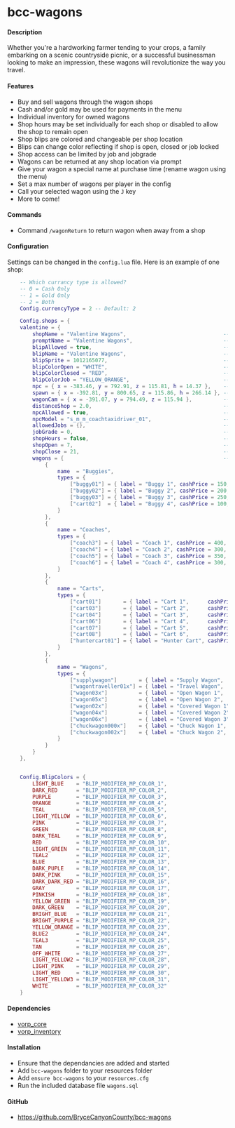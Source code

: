 # bcc-wagons

#### Description

Whether you're a hardworking farmer tending to your crops, a family embarking on a scenic countryside picnic, or a successful businessman looking to make an impression, these wagons will revolutionize the way you travel.

#### Features

- Buy and sell wagons through the wagon shops
- Cash and/or gold may be used for payments in the menu
- Individual inventory for owned wagons
- Shop hours may be set individually for each shop or disabled to allow the shop to remain open
- Shop blips are colored and changeable per shop location
- Blips can change color reflecting if shop is open, closed or job locked
- Shop access can be limited by job and jobgrade
- Wagons can be returned at any shop location via prompt
- Give your wagon a special name at purchase time (rename wagon using the menu)
- Set a max number of wagons per player in the config
- Call your selected wagon using the `J` key
- More to come!

#### Commands

- Command `/wagonReturn` to return wagon when away from a shop

#### Configuration

Settings can be changed in the `config.lua` file. Here is an example of one shop:

```lua
    -- Which currancy type is allowed?
    -- 0 = Cash Only
    -- 1 = Gold Only
    -- 2 = Both
    Config.currencyType = 2 -- Default: 2

    Config.shops = {
    valentine = {
        shopName = "Valentine Wagons",                               -- Name of Shop on Menu
        promptName = "Valentine Wagons",                             -- Text Below the Prompt Button
        blipAllowed = true,                                          -- Turns Blips On / Off
        blipName = "Valentine Wagons",                               -- Name of the Blip on the Map
        blipSprite = 1012165077,                                     -- wagon wheel
        blipColorOpen = "WHITE",                                     -- Shop Open - Default: White - Blip Colors Shown Below
        blipColorClosed = "RED",                                     -- Shop Closed - Default: Red - Blip Colors Shown Below
        blipColorJob = "YELLOW_ORANGE",                              -- Shop Job Locked - Default: Yellow - Blip Colors Shown Below
        npc = { x = -383.46, y = 792.91, z = 115.81, h = 14.37 },    -- Location for NPC and Shop
        spawn = { x = -392.81, y = 800.65, z = 115.86, h = 266.14 }, -- Wagon Spawn and Return Positions
        wagonCam = { x = -391.07, y = 794.49, z = 115.94 },          -- Camera Location to View Wagon When In-Menu
        distanceShop = 2.0,                                          -- Distance from NPC to Get Menu Prompt
        npcAllowed = true,                                           -- Turns NPCs On / Off
        npcModel = "s_m_m_coachtaxidriver_01",                       -- Sets Model for NPCs
        allowedJobs = {},                                            -- Empty, Everyone Can Use / Insert Job to limit access - ex. "police"
        jobGrade = 0,                                                -- Enter Minimum Rank / Job Grade to Access Shop
        shopHours = false,                                           -- If You Want the Shops to Use Open and Closed Hours
        shopOpen = 7,                                                -- Shop Open Time / 24 Hour Clock
        shopClose = 21,                                              -- Shop Close Time / 24 Hour Clock
        wagons = {                                                   -- Gold to Dollar Ratio Based on 1899 Gold Price / sellPrice is 60% of cashPrice
            {
                name  = "Buggies",
                types = {
                    ["buggy01"] = { label = "Buggy 1", cashPrice = 150, goldPrice = 7,  sellPrice = 90  },
                    ["buggy02"] = { label = "Buggy 2", cashPrice = 200, goldPrice = 10, sellPrice = 120 },
                    ["buggy03"] = { label = "Buggy 3", cashPrice = 250, goldPrice = 12, sellPrice = 150 },
                    ["cart02"]  = { label = "Buggy 4", cashPrice = 100, goldPrice = 5,  sellPrice = 60  },
                }
            },
            {
                name = "Coaches",
                types = {
                    ["coach3"] = { label = "Coach 1", cashPrice = 400, goldPrice = 19, sellPrice = 240 },
                    ["coach4"] = { label = "Coach 2", cashPrice = 300, goldPrice = 14, sellPrice = 180 },
                    ["coach5"] = { label = "Coach 3", cashPrice = 350, goldPrice = 17, sellPrice = 210 },
                    ["coach6"] = { label = "Coach 4", cashPrice = 300, goldPrice = 14, sellPrice = 180 },
                }
            },
            {
                name = "Carts",
                types = {
                    ["cart01"]       = { label = "Cart 1",      cashPrice = 450, goldPrice = 22, sellPrice = 270 },
                    ["cart03"]       = { label = "Cart 2",      cashPrice = 450, goldPrice = 22, sellPrice = 270 },
                    ["cart04"]       = { label = "Cart 3",      cashPrice = 550, goldPrice = 26, sellPrice = 330 },
                    ["cart06"]       = { label = "Cart 4",      cashPrice = 650, goldPrice = 31, sellPrice = 390 },
                    ["cart07"]       = { label = "Cart 5",      cashPrice = 400, goldPrice = 19, sellPrice = 240 },
                    ["cart08"]       = { label = "Cart 6",      cashPrice = 400, goldPrice = 19, sellPrice = 240 },
                    ["huntercart01"] = { label = "Hunter Cart", cashPrice = 650, goldPrice = 31, sellPrice = 390 },
                }
            },
            {
                name = "Wagons",
                types = {
                    ["supplywagon"]       = { label = "Supply Wagon",    cashPrice = 950,  goldPrice = 46, sellPrice = 570  },
                    ["wagontraveller01x"] = { label = "Travel Wagon",    cashPrice = 1950, goldPrice = 94, sellPrice = 1170 },
                    ["wagon03x"]          = { label = "Open Wagon 1",    cashPrice = 1050, goldPrice = 51, sellPrice = 630  },
                    ["wagon05x"]          = { label = "Open Wagon 2",    cashPrice = 1050, goldPrice = 51, sellPrice = 630  },
                    ["wagon02x"]          = { label = "Covered Wagon 1", cashPrice = 1250, goldPrice = 60, sellPrice = 750  },
                    ["wagon04x"]          = { label = "Covered Wagon 2", cashPrice = 1250, goldPrice = 60, sellPrice = 750  },
                    ["wagon06x"]          = { label = "Covered Wagon 3", cashPrice = 1250, goldPrice = 60, sellPrice = 750  },
                    ["chuckwagon000x"]    = { label = "Chuck Wagon 1",   cashPrice = 1500, goldPrice = 73, sellPrice = 900  },
                    ["chuckwagon002x"]    = { label = "Chuck Wagon 2",   cashPrice = 1500, goldPrice = 73, sellPrice = 900  },
                }
            }
        }
    },


    Config.BlipColors = {
        LIGHT_BLUE    = "BLIP_MODIFIER_MP_COLOR_1",
        DARK_RED      = "BLIP_MODIFIER_MP_COLOR_2",
        PURPLE        = "BLIP_MODIFIER_MP_COLOR_3",
        ORANGE        = "BLIP_MODIFIER_MP_COLOR_4",
        TEAL          = "BLIP_MODIFIER_MP_COLOR_5",
        LIGHT_YELLOW  = "BLIP_MODIFIER_MP_COLOR_6",
        PINK          = "BLIP_MODIFIER_MP_COLOR_7",
        GREEN         = "BLIP_MODIFIER_MP_COLOR_8",
        DARK_TEAL     = "BLIP_MODIFIER_MP_COLOR_9",
        RED           = "BLIP_MODIFIER_MP_COLOR_10",
        LIGHT_GREEN   = "BLIP_MODIFIER_MP_COLOR_11",
        TEAL2         = "BLIP_MODIFIER_MP_COLOR_12",
        BLUE          = "BLIP_MODIFIER_MP_COLOR_13",
        DARK_PUPLE    = "BLIP_MODIFIER_MP_COLOR_14",
        DARK_PINK     = "BLIP_MODIFIER_MP_COLOR_15",
        DARK_DARK_RED = "BLIP_MODIFIER_MP_COLOR_16",
        GRAY          = "BLIP_MODIFIER_MP_COLOR_17",
        PINKISH       = "BLIP_MODIFIER_MP_COLOR_18",
        YELLOW_GREEN  = "BLIP_MODIFIER_MP_COLOR_19",
        DARK_GREEN    = "BLIP_MODIFIER_MP_COLOR_20",
        BRIGHT_BLUE   = "BLIP_MODIFIER_MP_COLOR_21",
        BRIGHT_PURPLE = "BLIP_MODIFIER_MP_COLOR_22",
        YELLOW_ORANGE = "BLIP_MODIFIER_MP_COLOR_23",
        BLUE2         = "BLIP_MODIFIER_MP_COLOR_24",
        TEAL3         = "BLIP_MODIFIER_MP_COLOR_25",
        TAN           = "BLIP_MODIFIER_MP_COLOR_26",
        OFF_WHITE     = "BLIP_MODIFIER_MP_COLOR_27",
        LIGHT_YELLOW2 = "BLIP_MODIFIER_MP_COLOR_28",
        LIGHT_PINK    = "BLIP_MODIFIER_MP_COLOR_29",
        LIGHT_RED     = "BLIP_MODIFIER_MP_COLOR_30",
        LIGHT_YELLOW3 = "BLIP_MODIFIER_MP_COLOR_31",
        WHITE         = "BLIP_MODIFIER_MP_COLOR_32"
    }
```

#### Dependencies

- [vorp_core](https://github.com/VORPCORE/vorp-core-lua)
- [vorp_inventory](https://github.com/VORPCORE/vorp_inventory-lua)

#### Installation

- Ensure that the dependancies are added and started
- Add `bcc-wagons` folder to your resources folder
- Add `ensure bcc-wagons` to your `resources.cfg`
- Run the included database file `wagons.sql`

#### GitHub

- https://github.com/BryceCanyonCounty/bcc-wagons
